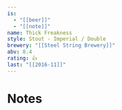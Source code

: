 ```yaml
---
is:
  - "[[beer]]"
  - "[[note]]"
name: Thick Freakness
style: Stout - Imperial / Double
brewery: "[[Steel String Brewery]]"
abv: 8.4
rating: 👍
last: "[[2016-11]]"
---
```

# Notes

